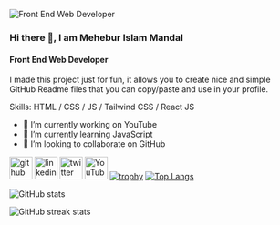 ![Front End Web Developer](https://media.licdn.com/dms/image/v2/D5616AQHp8FU6EzVgPw/profile-displaybackgroundimage-shrink_350_1400/profile-displaybackgroundimage-shrink_350_1400/0/1723699430698?e=1729123200&v=beta&t=syHJMSNHCfTH2rIgAPfPuat0nBCpp9ANtkTXzEW5zqI)

### Hi there 👋, I am Mehebur Islam Mandal
#### Front End Web Developer
I made this project just for fun, it allows you to create nice and simple GitHub Readme files that you can copy/paste and use in your profile.

Skills: HTML / CSS / JS / Tailwind CSS / React JS

- 🔭 I’m currently working on YouTube 
- 🌱 I’m currently learning JavaScript 
- 👯 I’m looking to collaborate on GitHub 


[<img src='https://cdn.jsdelivr.net/npm/simple-icons@3.0.1/icons/github.svg' alt='github' height='40'>](https://github.com/MeheburIslamMandal)  [<img src='https://cdn.jsdelivr.net/npm/simple-icons@3.0.1/icons/linkedin.svg' alt='linkedin' height='40'>](https://www.linkedin.com/in/MeheburIslamMandal/)
 [<img src='https://cdn.jsdelivr.net/npm/simple-icons@3.0.1/icons/twitter.svg' alt='twitter' height='40'>](https://twitter.com/MeheburIslam)  [<img src='https://cdn.jsdelivr.net/npm/simple-icons@3.0.1/icons/youtube.svg' alt='YouTube' height='40'>](https://www.youtube.com/channel/MeheburIslamMandal) 
[![trophy](https://github-profile-trophy.vercel.app/?username=MeheburIslamMandal)](https://github.com/ryo-ma/github-profile-trophy) 
[![Top Langs](https://github-readme-stats.vercel.app/api/top-langs/?username=MeheburIslamMandal)](https://github.com/anuraghazra/github-readme-stats)

![GitHub stats](https://github-readme-stats.vercel.app/api?username=MeheburIslamMandal&show_icons=true)  

![GitHub streak stats](https://streak-stats.demolab.com/?user=MeheburIslamMandal)  

